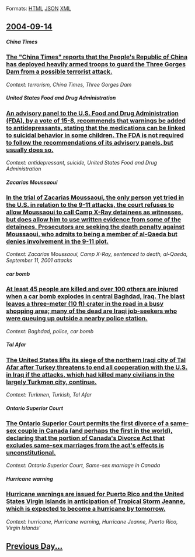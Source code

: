 
Formats: [HTML](2004/09/14/index.html)  [JSON](2004/09/14/index.json)  [XML](2004/09/14/index.xml)  

## [2004-09-14](/news/2004/09/14/index.md)

##### China Times
### [ The "China Times" reports that the People's Republic of China has deployed heavily armed troops to guard the Three Gorges Dam from a possible terrorist attack. ](/news/2004/09/14/the-china-times-reports-that-the-people-s-republic-of-china-has-deployed-heavily-armed-troops-to-guard-the-three-gorges-dam-from-a-possib.md)
_Context: terrorism, China Times, Three Gorges Dam_

##### United States Food and Drug Administration
### [ An advisory panel to the U.S. Food and Drug Administration (FDA), by a vote of 15-8, recommends that warnings be added to antidepressants, stating that the medications can be linked to suicidal behavior in some children. The FDA is not required to follow the recommendations of its advisory panels, but usually does so. ](/news/2004/09/14/an-advisory-panel-to-the-u-s-food-and-drug-administration-fda-by-a-vote-of-15a8-recommends-that-warnings-be-added-to-antidepressants.md)
_Context: antidepressant, suicide, United States Food and Drug Administration_

##### Zacarias Moussaoui
### [ In the trial of Zacarias Moussaoui, the only person yet tried in the U.S. in relation to the 9-11 attacks, the court refuses to allow Moussaoui to call Camp X-Ray detainees as witnesses, but does allow him to use written evidence from some of the detainees. Prosecutors are seeking the death penalty against Moussaoui, who admits to being a member of al-Qaeda but denies involvement in the 9-11 plot. ](/news/2004/09/14/in-the-trial-of-zacarias-moussaoui-the-only-person-yet-tried-in-the-u-s-in-relation-to-the-9-11-attacks-the-court-refuses-to-allow-mouss.md)
_Context: Zacarias Moussaoui, Camp X-Ray, sentenced to death, al-Qaeda, September 11, 2001 attacks_

##### car bomb
### [ At least 45 people are killed and over 100 others are injured when a car bomb explodes in central Baghdad, Iraq. The blast leaves a three-meter (10&nbsp;ft) crater in the road in a busy shopping area; many of the dead are Iraqi job-seekers who were queuing up outside a nearby police station. ](/news/2004/09/14/at-least-45-people-are-killed-and-over-100-others-are-injured-when-a-car-bomb-explodes-in-central-baghdad-iraq-the-blast-leaves-a-three-m.md)
_Context: Baghdad, police, car bomb_

##### Tal Afar
### [ The United States lifts its siege of the northern Iraqi city of Tal Afar after Turkey threatens to end all cooperation with the U.S. in Iraq if the attacks, which had killed many civilians in the largely Turkmen city, continue. ](/news/2004/09/14/the-united-states-lifts-its-siege-of-the-northern-iraqi-city-of-tal-afar-after-turkey-threatens-to-end-all-cooperation-with-the-u-s-in-ira.md)
_Context: Turkmen, Turkish, Tal Afar_

##### Ontario Superior Court
### [ The Ontario Superior Court permits the first divorce of a same-sex couple in Canada (and perhaps the first in the world), declaring that the portion of Canada's Divorce Act that excludes same-sex marriages from the act's effects is unconstitutional. ](/news/2004/09/14/the-ontario-superior-court-permits-the-first-divorce-of-a-same-sex-couple-in-canada-and-perhaps-the-first-in-the-world-declaring-that-th.md)
_Context: Ontario Superior Court, Same-sex marriage in Canada_

##### Hurricane warning
### [ Hurricane warnings are issued for Puerto Rico and the United States Virgin Islands in anticipation of Tropical Storm Jeanne, which is expected to become a hurricane by tomorrow. ](/news/2004/09/14/hurricane-warnings-are-issued-for-puerto-rico-and-the-united-states-virgin-islands-in-anticipation-of-tropical-storm-jeanne-which-is-expec.md)
_Context: hurricane, Hurricane warning, Hurricane Jeanne, Puerto Rico, Virgin Islands'_

## [Previous Day...](/news/2004/09/13/index.md)

